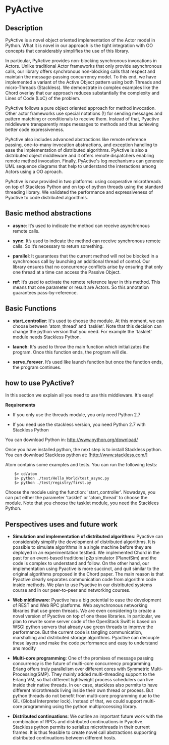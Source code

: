 # PyActive 


## Description 


PyActive is a novel object oriented implementation of the Actor model in Python. 
What it is novel in our approach is the tight integration with OO concepts that 
considerably simplifies the use of this library. 

In particular, PyActive provides non-blocking synchronous invocations in Actors. Unlike 
traditional Actor frameworks that only provide asynchronous calls, our library offers 
synchronous non-blocking calls that respect and maintain the message-passing concurrency model.
To this end, we have implemented a variant of the Active Object pattern using both Threads and 
micro-Threads (Stackless). We demonstrate in complex examples like the Chord overlay that our approach 
reduces substantially the complexity and Lines of Code (LoC) of the problem.

PyActive follows a pure object oriented approach for method invocation. 
Other actor frameworks use special notations (!) for sending messages 
and pattern matching or conditionals to receive them. Instead of that, Pyactive
middleware transparently maps messages to methods and thus achieving better 
code expressiveness.

PyActive also includes advanced abstractions like remote reference passing, one-to-many invocation abstractions,  and
exception handling to ease the implementation of distributed algorithms.  PyActive is also a distributed object middleware 
and it offers remote dispatchers enabling remote method invocation. Finally, PyActive's log mechanisms can generate UML sequence diagrams
that help to understand the  interactions among Actors using a OO aproach.

PyActive is now provided in two platforms: using cooperative microthreads on top of Stackless Python and on top of python threads
using the standard threading library.  We validated the performance and expressiveness of Pyactive to code distributed algorithms.



## Basic method abstractions


* **async**: It’s used to indicate the method can receive asynchronous remote calls.

* **sync**: It’s used to indicate the method can receive synchronous remote calls.
  So it’s necessary to return something.

* **parallel**: It guarantees that the current method will not be blocked in a synchronous call by launching an additional thread of control. Our library ensures that no concurrency conflicts arise by ensuring that only one thread at a time can access the Passive Object.

* **ref**: It’s used to activate the remote reference layer in this method. This means that one parameter or result are Actors. So this annotation guarantees pass-by-reference.


## Basic Functions 

* **start_controller**: It's used to choose the module. At this moment, we can choose 
  between 'atom_thread' and 'tasklet'. Note that this decision can change the 
  python version that you need. For example the 'tasklet' module needs Stackless Python. 
  
* **launch**: It's used to throw the main function which initializates the program. Once this function ends, the program will die.

* **serve_forever**. It’s used like launch function but once the function ends, the program continues.


## how to use PyActive? 


In this section we explain all you need to use this middleware. It's easy!

**Requirements**
* If you only use the threads module, you only need Python 2.7

* If you need use the stackless version, you need Python 2.7 with 
  Stackless Python

You can download Python in: http://www.python.org/download/ 

Once you have installed python, the next step is to install Stackless python.
You can download Stackless python at: [http://www.stackless.com/]

Atom contains some examples and tests. You can run the following tests:

        $> cd/atom
        $> python ./test/Hello_World/test_async.py
        $> python ./test/registry/first.py

Choose the module using the function: 'start_controller'.  Nowadays, 
you can put either the parameter 'tasklet' or 'atom_thread' to choose the module.
Note that you choose the tasklet module, you need the Stacklees Python. 


## Perspectives uses and future work 


* **Simulation and implementation of distributed algorithms**: Pyactive can 
  considerably simplify the development of distributed algorithms. It is 
  possible to simulate algorithms in a single machine before they are 
  deployed in an experimentation testbed. We implemented Chord in the past 
  for an event-based traditional p2p simulator (PlanetSim) and the code is 
  complex to understand and follow. On the other hand, our implementation 
  using Pyactive is more succinct, and quit similar to the original algorithms 
  proposed in the Chord paper. The main reason is that Pyactive clearly separates 
  communication code from algorithm code inside methods. We plan to use Pyactive 
  in our distributed systems course and in our peer-to-peer and networking courses.

* **Web middleware**: Pyactive has a big potential to ease the development of REST 
  and Web RPC platforms. Web asynchronous networking libraries that use green 
  threads. We are even considering to create a novel version of Pyactive on top of
  one these libraries. In particular, we plan to rewrite some server code of the
  OpenStack Swift is based on WSGI python servers that already use green threads
  to improve the performance. But the current code is tangling communication, 
  marshalling and distributed storage algorithms. Pyactive can decouple these layers
  and make the code performance and easy to understand ans modify

* **Multi-core programming**: One of the promises of message passing concurrency 
  is the future of multi-core concurrency programming. Erlang offers truly 
  parallelism over different cores with Symmetric Multi-Processing(SMP). They mainly 
  added multi-threading support to the Erlang VM, so that different lightweight 
  process schedulers can live inside their native threads. In our case, stackless 
  also permits to have different microthreads living inside their own thread or 
  process. But python threads do not benefit from multi-core programming due to 
  the GIL (Global Interpreter lock). Instead of that, we could support multi-core 
  programming using the python multiprocessing library.

* **Distributed continuations**: We outline an important future work with the 
  combination of RPCs and distributed continuations in Pyactive. Stackless python 
  permits to serialize microthreads in their current frames. It is thus feasible
  to create novel call abstractions supporting distributed continuations between
  different hosts.
